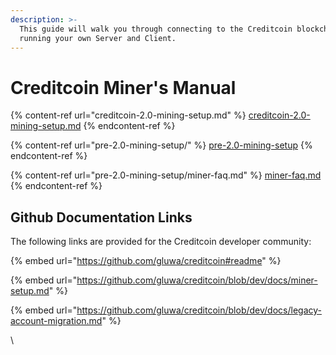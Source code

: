 ```yaml
---
description: >-
  This guide will walk you through connecting to the Creditcoin blockchain and
  running your own Server and Client.
---
```


# Creditcoin Miner's Manual

{% content-ref url="creditcoin-2.0-mining-setup.md" %}
[creditcoin-2.0-mining-setup.md](creditcoin-2.0-mining-setup.md)
{% endcontent-ref %}

{% content-ref url="pre-2.0-mining-setup/" %}
[pre-2.0-mining-setup](pre-2.0-mining-setup/)
{% endcontent-ref %}

{% content-ref url="pre-2.0-mining-setup/miner-faq.md" %}
[miner-faq.md](pre-2.0-mining-setup/miner-faq.md)
{% endcontent-ref %}

## Github Documentation Links

The following links are provided for the Creditcoin developer community:

{% embed url="https://github.com/gluwa/creditcoin#readme" %}

{% embed url="https://github.com/gluwa/creditcoin/blob/dev/docs/miner-setup.md" %}

{% embed url="https://github.com/gluwa/creditcoin/blob/dev/docs/legacy-account-migration.md" %}

\

